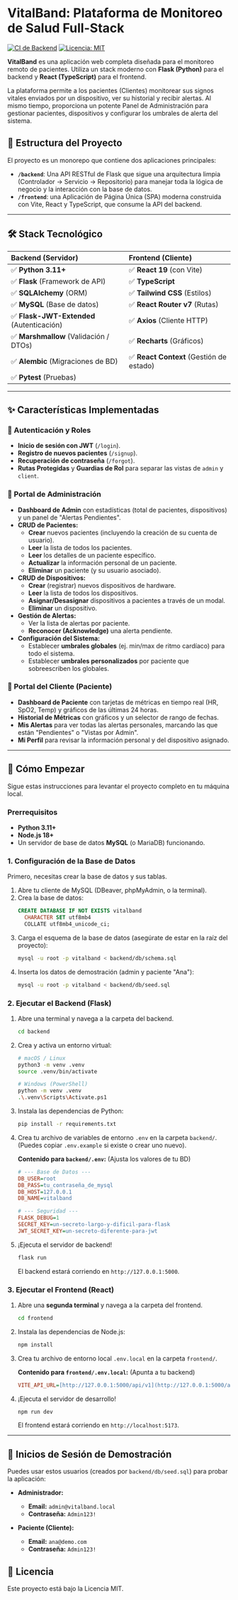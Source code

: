 # VitalBand: Plataforma de Monitoreo de Salud Full-Stack

[![CI de Backend](https://github.com/keneth-urbizagastegui/vitalband/actions/workflows/backend-ci.yml/badge.svg)](https://github.com/keneth-urbizagastegui/vitalband/actions/workflows/backend-ci.yml)
[![Licencia: MIT](https://img.shields.io/badge/Licencia-MIT-blue.svg)](https://opensource.org/licenses/MIT)

**VitalBand** es una aplicación web completa diseñada para el monitoreo remoto de pacientes. Utiliza un stack moderno con **Flask (Python)** para el backend y **React (TypeScript)** para el frontend.

La plataforma permite a los pacientes (Clientes) monitorear sus signos vitales enviados por un dispositivo, ver su historial y recibir alertas. Al mismo tiempo, proporciona un potente Panel de Administración para gestionar pacientes, dispositivos y configurar los umbrales de alerta del sistema.

## 📂 Estructura del Proyecto

El proyecto es un monorepo que contiene dos aplicaciones principales:

* **`/backend`**: Una API RESTful de Flask que sigue una arquitectura limpia (Controlador -> Servicio -> Repositorio) para manejar toda la lógica de negocio y la interacción con la base de datos.
* **`/frontend`**: una Aplicación de Página Única (SPA) moderna construida con Vite, React y TypeScript, que consume la API del backend.

---

## 🛠️ Stack Tecnológico

| Backend (Servidor) | Frontend (Cliente) |
| :--- | :--- |
| ✅ **Python 3.11+** | ✅ **React 19** (con Vite) |
| ✅ **Flask** (Framework de API) | ✅ **TypeScript** |
| ✅ **SQLAlchemy** (ORM) | ✅ **Tailwind CSS** (Estilos) |
| ✅ **MySQL** (Base de datos) | ✅ **React Router v7** (Rutas) |
| ✅ **Flask-JWT-Extended** (Autenticación) | ✅ **Axios** (Cliente HTTP) |
| ✅ **Marshmallow** (Validación / DTOs) | ✅ **Recharts** (Gráficos) |
| ✅ **Alembic** (Migraciones de BD) | ✅ **React Context** (Gestión de estado) |
| ✅ **Pytest** (Pruebas) | |

---

## ✨ Características Implementadas

### 🔑 Autenticación y Roles
* **Inicio de sesión con JWT** (`/login`).
* **Registro de nuevos pacientes** (`/signup`).
* **Recuperación de contraseña** (`/forgot`).
* **Rutas Protegidas** y **Guardias de Rol** para separar las vistas de `admin` y `client`.

### 👑 Portal de Administración
* **Dashboard de Admin** con estadísticas (total de pacientes, dispositivos) y un panel de "Alertas Pendientes".
* **CRUD de Pacientes:**
    * **Crear** nuevos pacientes (incluyendo la creación de su cuenta de usuario).
    * **Leer** la lista de todos los pacientes.
    * **Leer** los detalles de un paciente específico.
    * **Actualizar** la información personal de un paciente.
    * **Eliminar** un paciente (y su usuario asociado).
* **CRUD de Dispositivos:**
    * **Crear** (registrar) nuevos dispositivos de hardware.
    * **Leer** la lista de todos los dispositivos.
    * **Asignar/Desasignar** dispositivos a pacientes a través de un modal.
    * **Eliminar** un dispositivo.
* **Gestión de Alertas:**
    * Ver la lista de alertas por paciente.
    * **Reconocer (Acknowledge)** una alerta pendiente.
* **Configuración del Sistema:**
    * Establecer **umbrales globales** (ej. min/max de ritmo cardíaco) para todo el sistema.
    * Establecer **umbrales personalizados** por paciente que sobreescriben los globales.

### 👤 Portal del Cliente (Paciente)
* **Dashboard de Paciente** con tarjetas de métricas en tiempo real (HR, SpO2, Temp) y gráficos de las últimas 24 horas.
* **Historial de Métricas** con gráficos y un selector de rango de fechas.
* **Mis Alertas** para ver todas las alertas personales, marcando las que están "Pendientes" o "Vistas por Admin".
* **Mi Perfil** para revisar la información personal y del dispositivo asignado.

---

## 🚀 Cómo Empezar

Sigue estas instrucciones para levantar el proyecto completo en tu máquina local.

### Prerrequisitos
* **Python 3.11+**
* **Node.js 18+**
* Un servidor de base de datos **MySQL** (o MariaDB) funcionando.

### 1. Configuración de la Base de Datos

Primero, necesitas crear la base de datos y sus tablas.

1.  Abre tu cliente de MySQL (DBeaver, phpMyAdmin, o la terminal).
2.  Crea la base de datos:
    ```sql
    CREATE DATABASE IF NOT EXISTS vitalband
      CHARACTER SET utf8mb4
      COLLATE utf8mb4_unicode_ci;
    ```
3.  Carga el esquema de la base de datos (asegúrate de estar en la raíz del proyecto):
    ```bash
    mysql -u root -p vitalband < backend/db/schema.sql
    ```
4.  Inserta los datos de demostración (admin y paciente "Ana"):
    ```bash
    mysql -u root -p vitalband < backend/db/seed.sql
    ```

### 2. Ejecutar el Backend (Flask)

1.  Abre una terminal y navega a la carpeta del backend.
    ```bash
    cd backend
    ```
2.  Crea y activa un entorno virtual:
    ```bash
    # macOS / Linux
    python3 -m venv .venv
    source .venv/bin/activate

    # Windows (PowerShell)
    python -m venv .venv
    .\.venv\Scripts\Activate.ps1
    ```
3.  Instala las dependencias de Python:
    ```bash
    pip install -r requirements.txt
    ```
4.  Crea tu archivo de variables de entorno `.env` en la carpeta `backend/`. (Puedes copiar `.env.example` si existe o crear uno nuevo).

    **Contenido para `backend/.env`:** (Ajusta los valores de tu BD)
    ```ini
    # --- Base de Datos ---
    DB_USER=root
    DB_PASS=tu_contraseña_de_mysql
    DB_HOST=127.0.0.1
    DB_NAME=vitalband

    # --- Seguridad ---
    FLASK_DEBUG=1
    SECRET_KEY=un-secreto-largo-y-dificil-para-flask
    JWT_SECRET_KEY=un-secreto-diferente-para-jwt
    ```
5.  ¡Ejecuta el servidor de backend!
    ```bash
    flask run
    ```
    El backend estará corriendo en `http://127.0.0.1:5000`.

### 3. Ejecutar el Frontend (React)

1.  Abre una **segunda terminal** y navega a la carpeta del frontend.
    ```bash
    cd frontend
    ```
2.  Instala las dependencias de Node.js:
    ```bash
    npm install
    ```
3.  Crea tu archivo de entorno local `.env.local` en la carpeta `frontend/`.

    **Contenido para `frontend/.env.local`:** (Apunta a tu backend)
    ```ini
    VITE_API_URL=[http://127.0.0.1:5000/api/v1](http://127.0.0.1:5000/api/v1)
    ```
4.  ¡Ejecuta el servidor de desarrollo!
    ```bash
    npm run dev
    ```
    El frontend estará corriendo en `http://localhost:5173`.

---

## 👤 Inicios de Sesión de Demostración

Puedes usar estos usuarios (creados por `backend/db/seed.sql`) para probar la aplicación:

* **Administrador:**
    * **Email:** `admin@vitalband.local`
    * **Contraseña:** `Admin123!`

* **Paciente (Cliente):**
    * **Email:** `ana@demo.com`
    * **Contraseña:** `Admin123!`

## 📄 Licencia

Este proyecto está bajo la Licencia MIT.